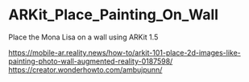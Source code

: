 # ARKit_Place_Painting_On_Wall
Place the Mona Lisa on a wall using ARKit 1.5

https://mobile-ar.reality.news/how-to/arkit-101-place-2d-images-like-painting-photo-wall-augmented-reality-0187598/
https://creator.wonderhowto.com/ambujpunn/
